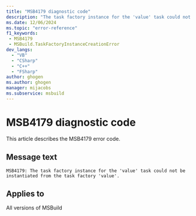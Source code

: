 ```yaml
---
title: "MSB4179 diagnostic code"
description: "The task factory instance for the 'value' task could not be instantiated from the task factory 'value'."
ms.date: 12/06/2024
ms.topic: "error-reference"
f1_keywords:
 - MSB4179
 - MSBuild.TaskFactoryInstanceCreationError
dev_langs:
  - "VB"
  - "CSharp"
  - "C++"
  - "FSharp"
author: ghogen
ms.author: ghogen
manager: mijacobs
ms.subservice: msbuild
---
```


# MSB4179 diagnostic code

<!-- :::ErrorDefinitionDescription::: -->
<!-- :::editable-content name="introDescription"::: -->
This article describes the MSB4179 error code.
<!-- :::editable-content-end::: -->

## Message text

```output
MSB4179: The task factory instance for the 'value' task could not be instantiated from the task factory 'value'.
```

<!-- :::editable-content name="postOutputDescription"::: -->
<!--
{StrBegin="MSB4179: "}
      LOCALIZATION: "{2}" is a localized message from a CLR/FX exception.
-->
<!-- :::editable-content-end::: -->
<!-- :::ErrorDefinitionDescription-end::: -->

## Applies to

All versions of MSBuild
